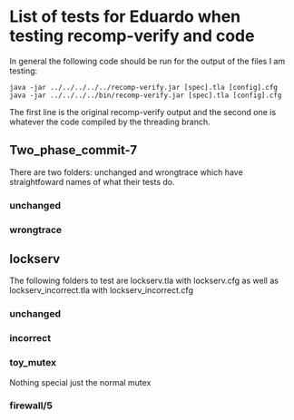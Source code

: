 # List of tests for Eduardo when testing recomp-verify and code

In general the following code should be run for the output of the files I am testing:

```
java -jar ../../../../../recomp-verify.jar [spec].tla [config].cfg
java -jar ../../../../bin/recomp-verify.jar [spec].tla [config].cfg
```
The first line is the original recomp-verify output and the second one is whatever the code compiled by the threading branch.

## Two_phase_commit-7
There are two folders: unchanged and wrongtrace which have straightfoward names of what their tests do.
### unchanged
### wrongtrace

## lockserv
The following folders to test are lockserv.tla with lockserv.cfg as well as lockserv_incorrect.tla with lockserv_incorrect.cfg
### unchanged
### incorrect

### toy_mutex
Nothing special just the normal mutex

### firewall/5
 

